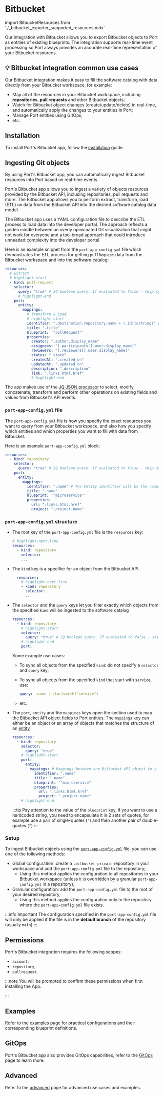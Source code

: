 # Bitbucket

import BitbucketResources from './\_bitbucket_exporter_supported_resources.mdx'

Our integration with Bitbucket allows you to export Bitbucket objects to Port as entities of existing blueprints. The integration supports real-time event processing so Port always provides an accurate real-time representation of your Bitbucket resources.

## 💡 Bitbucket integration common use cases

Our Bitbucket integration makes it easy to fill the software catalog with data directly from your Bitbucket workspace, for example:

- Map all of the resources in your Bitbucket workspace, including **repositories**, **pull requests** and other Bitbucket objects;
- Watch for Bitbucket object changes (create/update/delete) in real-time, and automatically apply the changes to your entities in Port;
- Manage Port entities using GitOps;
- etc.

## Installation

To install Port's Bitbucket app, follow the [installation](./installation.md) guide.

## Ingesting Git objects

By using Port's Bitbucket app, you can automatically ingest Bitbucket resources into Port based on real-time events.

Port's Bitbucket app allows you to ingest a variety of objects resources provided by the Bitbucket API, including repositories, pull requests and more. The Bitbucket app allows you to perform extract, transform, load (ETL) on data from the Bitbucket API into the desired software catalog data model.

The Bitbucket app uses a YAML configuration file to describe the ETL process to load data into the developer portal. The approach reflects a golden middle between an overly opinionated Git visualization that might not work for everyone and a too-broad approach that could introduce unneeded complexity into the developer portal.

Here is an example snippet from the `port-app-config.yml` file which demonstrates the ETL process for getting `pullRequest` data from the Bitbucket workspace and into the software catalog:

```yaml showLineNumbers
resources:
  # Extract
  # highlight-start
  - kind: pull-request
    selector:
      query: "true" # JQ boolean query. If evaluated to false - skip syncing the object.
      # highlight-end
    port:
      entity:
        mappings:
          # Transform & Load
          # highlight-start
          identifier: ".destination.repository.name + (.id|tostring)" # The Entity identifier will be the repository name + the pull request ID. After the Entity is created, the exporter will send `PATCH` requests to update this pull request within Port.
          title: ".title"
          blueprint: '"pullRequest"'
          properties:
            creator: ".author.display_name"
            assignees: "[.participants[].user.display_name]"
            reviewers: "[.reviewers[].user.display_name]"
            status: ".state"
            createdAt: ".created_on"
            updatedAt: ".updated_on"
            description: ".description"
            link: ".links.html.href"
            # highlight-end
```

The app makes use of the [JQ JSON processor](https://stedolan.github.io/jq/manual/) to select, modify, concatenate, transform and perform other operations on existing fields and values from Bitbucket's API events.

### `port-app-config.yml` file

The `port-app-config.yml` file is how you specify the exact resources you want to query from your Bitbucket workspace, and also how you specify which entities and which properties you want to fill with data from Bitbucket.

Here is an example `port-app-config.yml` block:

```yaml showLineNumbers
resources:
  - kind: repository
    selector:
      query: "true" # JQ boolean query. If evaluated to false - skip syncing the object.
    port:
      entity:
        mappings:
          identifier: ".name" # The Entity identifier will be the repository name.
          title: ".name"
          blueprint: '"microservice"'
          properties:
            url: ".links.html.href"
            project: ".project.name"
```

### `port-app-config.yml` structure

- The root key of the `port-app-config.yml` file is the `resources` key:

  ```yaml showLineNumbers
  # highlight-next-line
  resources:
    - kind: repository
      selector:
      ...
  ```

- The `kind` key is a specifier for an object from the Bitbucket API:

  ```yaml showLineNumbers
    resources:
      # highlight-next-line
      - kind: repository
        selector:
        ...
  ```

  <BitbucketResources/>

- The `selector` and the `query` keys let you filter exactly which objects from the specified `kind` will be ingested to the software catalog

  ```yaml showLineNumbers
  resources:
    - kind: repository
      # highlight-start
      selector:
        query: "true" # JQ boolean query. If evaluated to false - skip syncing the object.
      # highlight-end
      port:
  ```

  Some example use cases:

  - To sync all objects from the specified `kind`: do not specify a `selector` and `query` key;
  - To sync all objects from the specified `kind` that start with `service`, use:

    ```yaml showLineNumbers
    query: .name | startswith("service")
    ```

  - etc.

- The `port`, `entity` and the `mappings` keys open the section used to map the Bitbucket API object fields to Port entities. The `mappings` key can either be an object or an array of objects that matches the structure of an [entity](../../../sync-data-to-catalog/sync-data-to-catalog.md#entity-json-structure)

  ```yaml showLineNumbers
  resources:
    - kind: repository
      selector:
        query: "true"
      # highlight-start
      port:
        entity:
          mappings: # Mappings between one Bitbucket API object to a Port entity. Each value is a JQ query.
            identifier: ".name"
            title: ".name"
            blueprint: '"microservice"'
            properties:
              url: ".links.html.href"
              project: ".project.name"
      # highlight-end
  ```

  :::tip
  Pay attention to the value of the `blueprint` key, if you want to use a hardcoded string, you need to encapsulate it in 2 sets of quotes, for example use a pair of single-quotes (`'`) and then another pair of double-quotes (`"`)
  :::

### Setup

To ingest Bitbucket objects using the [`port-app-config.yml`](#port-app-configyml-file) file, you can use one of the following methods:

- Global configuration: create a `.bitbucket-private` repository in your workspace and add the `port-app-config.yml` file to the repository;
  - Using this method applies the configuration to all repositories in your Bitbucket workspace (unless it is overridden by a granular `port-app-config.yml` in a repository);
- Granular configuration: add the `port-app-config.yml` file to the root of your desired repository;
  - Using this method applies the configuration only to the repository where the `port-app-config.yml` file exists.

:::info Important
The configuration specified in the `port-app-config.yml` file will only be applied if the file is in the **default branch** of the repository (usually `main`)
:::

## Permissions

Port's Bitbucket integration requires the following scopes:

- `account`;
- `repository`;
- `pullrequest`.

:::note
You will be prompted to confirm these permissions when first installing the App.

:::

## Examples

Refer to the [examples](./examples.md) page for practical configurations and their corresponding blueprint definitions.

## GitOps

Port's Bitbucket app also provides GitOps capabilities, refer to the [GitOps](./gitops/gitops.md) page to learn more.

## Advanced

Refer to the [advanced](./advanced.md) page for advanced use cases and examples.
